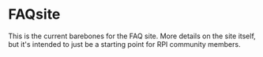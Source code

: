# FAQsite
This is the current barebones for the FAQ site. More details on the site itself, but it's intended to just be a starting point for RPI community members.
